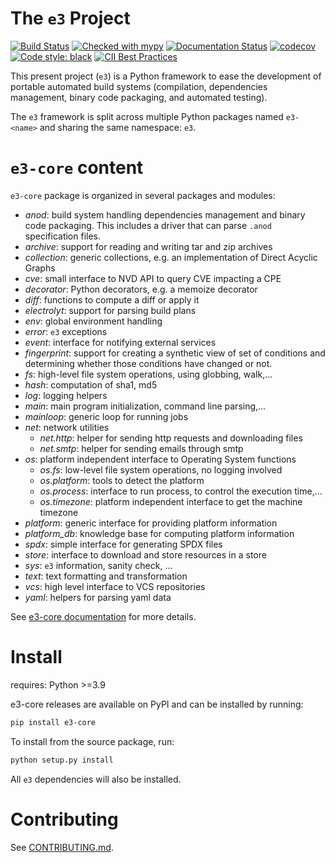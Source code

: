 The `e3` Project
================

[![Build Status](https://github.com/AdaCore/e3-core/workflows/build/badge.svg)](https://github.com/AdaCore/e3-core/actions?query=branch%3Amaster)
[![Checked with mypy](http://www.mypy-lang.org/static/mypy_badge.svg)](http://mypy-lang.org/)
[![Documentation Status](https://readthedocs.org/projects/e3-core/badge/?version=latest)](http://e3-core.readthedocs.io/en/latest/?badge=latest)
[![codecov](https://codecov.io/gh/AdaCore/e3-core/branch/master/graph/badge.svg)](https://codecov.io/gh/AdaCore/e3-core)
[![Code style: black](https://img.shields.io/badge/code%20style-black-000000.svg)](https://github.com/psf/black)
[![CII Best Practices](https://bestpractices.coreinfrastructure.org/projects/979/badge)](https://bestpractices.coreinfrastructure.org/projects/979)

This present project (`e3`) is a Python framework to ease the development
of portable automated build systems (compilation, dependencies management,
binary code packaging, and automated testing).

The `e3` framework is split across multiple Python packages named `e3-<name>`
and sharing the same namespace: `e3`.

`e3-core` content
=================

`e3-core` package is organized in several packages and modules:

- *anod*: build system handling dependencies management and binary code
  packaging. This includes a driver that can parse `.anod` specification
  files.
- *archive*: support for reading and writing tar and zip archives
- *collection*: generic collections, e.g. an implementation of Direct Acyclic
  Graphs
- *cve*: small interface to NVD API to query CVE impacting a CPE
- *decorator*: Python decorators, e.g. a memoize decorator
- *diff*: functions to compute a diff or apply it
- *electrolyt*: support for parsing build plans
- *env*: global environment handling
- *error*: `e3` exceptions
- *event*: interface for notifying external services
- *fingerprint*: support for creating a synthetic view of set of
  conditions and determining whether those conditions have changed
  or not.
- *fs*: high-level file system operations, using globbing, walk,...
- *hash*: computation of sha1, md5
- *log*: logging helpers
- *main*: main program initialization, command line parsing,...
- *mainloop*: generic loop for running jobs
- *net*: network utilities
  - *net.http*: helper for sending http requests and downloading files
  - *net.smtp*: helper for sending emails through smtp
- *os*: platform independent interface to Operating System functions
  - *os.fs*: low-level file system operations, no logging involved
  - *os.platform*: tools to detect the platform
  - *os.process*: interface to run process, to control the execution time,...
  - *os.timezone*: platform independent interface to get the machine timezone
- *platform*: generic interface for providing platform information
- *platform_db*: knowledge base for computing platform information
- *spdx*: simple interface for generating SPDX files
- *store*: interface to download and store resources in a store
- *sys*: `e3` information, sanity check, ...
- *text*: text formatting and transformation
- *vcs*: high level interface to VCS repositories
- *yaml*: helpers for parsing yaml data

See [e3-core documentation](http://e3-core.readthedocs.io/en/latest/) for
more details.


Install
=======

requires: Python >=3.9

e3-core releases are available on PyPI and can be installed by running:

```bash
pip install e3-core
```

To install from the source package, run:

```bash
python setup.py install
```

All `e3` dependencies will also be installed.

Contributing
============

See [CONTRIBUTING.md](CONTRIBUTING.md).
